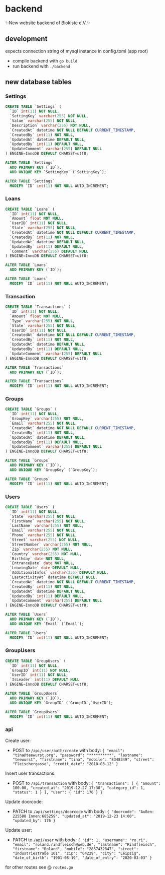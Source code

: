 # backend

✨New website backend of Biokiste e.V.✨

## development

expects connection string of mysql instance in config.toml (app root)

- compile backend with `go build`
- run backend with `./backend`

## new database tables

### Settings

```sql
CREATE TABLE `Settings` (
  `ID` int(11) NOT NULL,
  `SettingKey` varchar(255) NOT NULL,
  `Value` varchar(255) NOT NULL,
  `Description` varchar(255) NOT NULL,
  `CreatedAt` datetime NOT NULL DEFAULT CURRENT_TIMESTAMP,
  `CreatedBy` int(11) NOT NULL,
  `UpdatedAt` datetime DEFAULT NULL,
  `UpdatedBy` int(11) DEFAULT NULL,
  `UpdateComment` varchar(255) DEFAULT NULL
) ENGINE=InnoDB DEFAULT CHARSET=utf8;

ALTER TABLE `Settings`
  ADD PRIMARY KEY (`ID`),
  ADD UNIQUE KEY `SettingKey` (`SettingKey`);

ALTER TABLE `Settings`
  MODIFY `ID` int(11) NOT NULL AUTO_INCREMENT;
```

### Loans

```sql
CREATE TABLE `Loans` (
  `ID` int(11) NOT NULL,
  `Amount` float NOT NULL,
  `UserID` int(11) NOT NULL,
  `State` varchar(255) NOT NULL,
  `CreatedAt` datetime NOT NULL DEFAULT CURRENT_TIMESTAMP,
  `CreatedBy` int(11) NOT NULL,
  `UpdatedAt` datetime DEFAULT NULL,
  `UpdatedBy` int(11) DEFAULT NULL,
  `Comment` varchar(255) DEFAULT NULL
) ENGINE=InnoDB DEFAULT CHARSET=utf8;

ALTER TABLE `Loans`
  ADD PRIMARY KEY (`ID`);

ALTER TABLE `Loans`
  MODIFY `ID` int(11) NOT NULL AUTO_INCREMENT;
```

### Transaction

```sql
CREATE TABLE `Transactions` (
  `ID` int(11) NOT NULL,
  `Amount` float NOT NULL,
  `Type` varchar(255) NOT NULL,
  `State` varchar(255) NOT NULL,
  `UserID` int(11) NOT NULL,
  `CreatedAt` datetime NOT NULL DEFAULT CURRENT_TIMESTAMP,
  `CreatedBy` int(11) NOT NULL,
  `UpdatedAt` datetime DEFAULT NULL,
  `UpdatedBy` int(11) DEFAULT NULL,
  `UpdateComment` varchar(255) DEFAULT NULL
) ENGINE=InnoDB DEFAULT CHARSET=utf8;

ALTER TABLE `Transactions`
  ADD PRIMARY KEY (`ID`);

ALTER TABLE `Transactions`
  MODIFY `ID` int(11) NOT NULL AUTO_INCREMENT;
```

### Groups

```sql
CREATE TABLE `Groups` (
  `ID` int(11) NOT NULL,
  `GroupKey` varchar(255) NOT NULL,
  `Email` varchar(255) NOT NULL,
  `CreatedAt` datetime NOT NULL DEFAULT CURRENT_TIMESTAMP,
  `CreatedBy` int(11) NOT NULL,
  `UpdatedAt` datetime DEFAULT NULL,
  `UpdatedBy` int(11) DEFAULT NULL,
  `UpdateComment` varchar(255) DEFAULT NULL
) ENGINE=InnoDB DEFAULT CHARSET=utf8;

ALTER TABLE `Groups`
  ADD PRIMARY KEY (`ID`),
  ADD UNIQUE KEY `GroupKey` (`GroupKey`);

ALTER TABLE `Groups`
  MODIFY `ID` int(11) NOT NULL AUTO_INCREMENT;
```

### Users

```sql
CREATE TABLE `Users` (
  `ID` int(11) NOT NULL,
  `State` varchar(255) NOT NULL,
  `FirstName` varchar(255) NOT NULL,
  `LastName` varchar(255) NOT NULL,
  `Email` varchar(255) NOT NULL,
  `Phone` varchar(255) NOT NULL,
  `Street` varchar(255) NOT NULL,
  `StreetNumber` varchar(255) NOT NULL,
  `Zip` varchar(255) NOT NULL,
  `Country` varchar(255) NOT NULL,
  `Birthday` date NOT NULL,
  `EntranceDate` date NOT NULL,
  `LeavingDate` date DEFAULT NULL,
  `AdditionalInfos` varchar(255) DEFAULT NULL,
  `LastActivityAt` datetime DEFAULT NULL,
  `CreatedAt` datetime NOT NULL DEFAULT CURRENT_TIMESTAMP,
  `CreatedBy` int(11) NOT NULL,
  `UpdatedAt` datetime DEFAULT NULL,
  `UpdatedBy` int(11) DEFAULT NULL,
  `UpdateComment` varchar(255) DEFAULT NULL
) ENGINE=InnoDB DEFAULT CHARSET=utf8;

ALTER TABLE `Users`
  ADD PRIMARY KEY (`ID`),
  ADD UNIQUE KEY `Email` (`Email`);

ALTER TABLE `Users`
  MODIFY `ID` int(11) NOT NULL AUTO_INCREMENT;
```

### GroupUsers

```sql
CREATE TABLE `GroupUsers` (
  `ID` int(11) NOT NULL,
  `GroupID` int(11) NOT NULL,
  `UserID` int(11) NOT NULL,
  `IsLeader` int(11) DEFAULT NULL
) ENGINE=InnoDB DEFAULT CHARSET=utf8;

ALTER TABLE `GroupUsers`
  ADD PRIMARY KEY (`ID`),
  ADD UNIQUE KEY `GroupID` (`GroupID`,`UserID`);

ALTER TABLE `GroupUsers`
  MODIFY `ID` int(11) NOT NULL AUTO_INCREMENT;
```

### api

Create user:

- POST to `/api/user/auth/create` with body:
  `{ "email": "tina@teewurst.org", "password": "**********", "lastname": "teewurst", "firstname": "tina", "mobile": "8348349", "street": "Fleischergasse", "credit_date": "2018-03-12" }`

Insert user transactions:

- POST to `/api/transaction` with body:
  `{ "transactions": [ { "amount": 100.00, "created_at": "2019-12-27 17:30", "category_id": 1, "status": 1 } ], "user": { "id": 176 } }`

Update doorcode:

- PATCH to `/api/settings/doorcode` with body:
  `{ "doorcode": "Außen: 225588 Innen:685259", "updated_at": "2019-12-23 14:00", "updated_by": 176 }`

Update user:

- PATCH to `/api/user` with body:
  `{ "id": 1, "username": "ro.ri", "email": "roland.rindfleisch@web.de", "lastname": "Rindfleisch", "firstname": "Roland", "mobile": "2837432847", "street": "Industriestraße 101", "zip": "04229", "city": "Leipzig", "date_of_birth": "1901-08-19", "date_of_entry": "2020-03-03" }`

for other routes see @ `routes.go`
